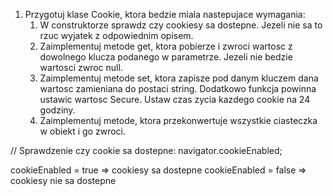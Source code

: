 1. Przygotuj klase Cookie, ktora bedzie miala nastepujace wymagania:
   1. W construktorze sprawdz czy cookiesy sa dostepne. Jezeli nie sa to rzuc wyjatek z odpowiednim opisem.
   2. Zaimplementuj metode get, ktora pobierze i zwroci wartosc z dowolnego klucza podanego w parametrze. Jezeli nie bedzie wartosci zwroc null.
   3. Zaimplementuj metode set, ktora zapisze pod danym kluczem dana wartosc zamieniana do postaci string. Dodatkowo funkcja powinna ustawic wartosc Secure. Ustaw czas zycia kazdego cookie na 24 godziny.
   4. Zaimplementuj metode, ktora przekonwertuje wszystkie ciasteczka w obiekt i go zwroci.

// Sprawdzenie czy cookie sa dostepne:
navigator.cookieEnabled;

cookieEnabled = true => cookiesy sa dostepne
cookieEnabled = false => cookiesy nie sa dostepne